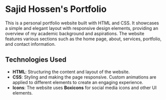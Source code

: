 # Sajid Hossen's Portfolio

This is a personal portfolio website built with HTML and CSS. It showcases a simple and elegant layout with responsive design elements, providing an overview of my academic background and aspirations. The website features various sections such as the home page, about, services, portfolio, and contact information.

## Technologies Used

- **HTML**: Structuring the content and layout of the website.
- **CSS**: Styling and making the page responsive. Custom animations are applied to different elements to create an engaging experience.
- **Icons**: The website uses **Boxicons** for social media icons and other UI elements.
